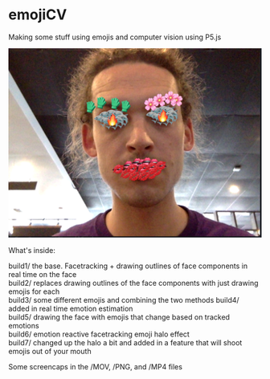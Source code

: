 # emojiCV
Making some stuff using emojis and computer vision using P5.js

![Shark Eyes Example](PNG/shark-eyes.png)

What's inside:  

build1/ the base. Facetracking + drawing outlines of face components in real time on the face  
build2/ replaces drawing outlines of the face components with just drawing emojis for each  
build3/ some different emojis and combining the two methods
build4/ added in real time emotion estimation  
build5/ drawing the face with emojis that change based on tracked emotions  
build6/ emotion reactive facetracking emoji halo effect  
build7/ changed up the halo a bit and added in a feature that will shoot emojis out of your mouth  

Some screencaps in the /MOV, /PNG, and /MP4 files
